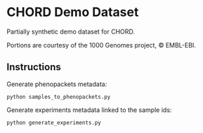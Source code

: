 # CHORD Demo Dataset

Partially synthetic demo dataset for CHORD.

Portions are courtesy of the 1000 Genomes project, &copy; EMBL-EBI.

## Instructions

Generate phenopackets metadata:

```
python samples_to_phenopackets.py
```

Generate experiments metadata linked to the sample ids:

```
python generate_experiments.py
```
